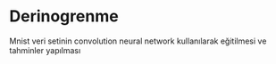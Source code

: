 # Derinogrenme
Mnist veri setinin convolution neural network kullanılarak eğitilmesi ve tahminler yapılması
